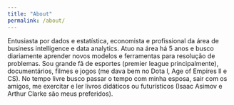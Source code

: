 ```yaml
---
title: "About"
permalink: /about/
---
```


Entusiasta por dados e estatística, economista e profissional da área de business intelligence e data analytics. Atuo na área há 5 anos e busco diariamente aprender novos modelos e ferramentas para resolução de problemas. Sou grande fã de esportes (premier league principalmente), documentários, filmes e jogos (me dava bem no Dota l, Age of Empires ll e CS). No tempo livre busco passar o tempo com minha esposa, sair com os amigos, me exercitar e ler livros didáticos ou futurísticos (Isaac Asimov e Arthur Clarke são meus preferidos).
